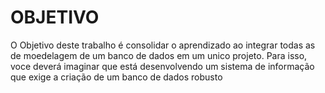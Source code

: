 # OBJETIVO
O Objetivo deste trabalho é consolidar o aprendizado ao integrar todas as de moedelagem
de um banco de dados em um unico projeto. Para isso, voce deverá imaginar que está
 desenvolvendo um sistema de informação que exige a criação de um banco de dados robusto
